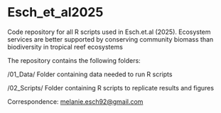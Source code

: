 # Esch_et_al2025
Code repository for all R scripts used in Esch.et.al (2025). Ecosystem services are better supported by conserving community biomass than biodiversity in tropical reef ecosystems

The repository contains the following folders:

/01_Data/
Folder containing data needed to run R scripts

/02_Scripts/
Folder containing R scripts to replicate results and figures

Correspondence: melanie.esch92@gmail.com
